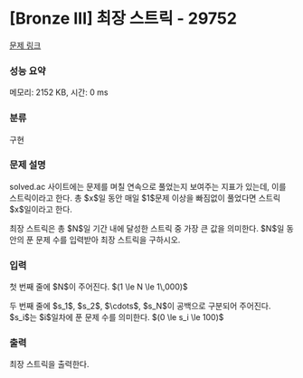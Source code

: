 # [Bronze III] 최장 스트릭 - 29752 

[문제 링크](https://www.acmicpc.net/problem/29752) 

### 성능 요약

메모리: 2152 KB, 시간: 0 ms

### 분류

구현

### 문제 설명

<p>solved.ac 사이트에는 문제를 며칠 연속으로 풀었는지 보여주는 지표가 있는데, 이를 스트릭이라고 한다. 총 $x$일 동안 매일 $1$문제 이상을 빠짐없이 풀었다면 스트릭 $x$일이라고 한다.</p>

<p>최장 스트릭은 총 $N$일 기간 내에 달성한 스트릭 중 가장 큰 값을 의미한다. $N$일 동안의 푼 문제 수를 입력받아 최장 스트릭을 구하시오.</p>

### 입력 

 <p>첫 번째 줄에 $N$이 주어진다. $(1 \le N \le 1\,000)$</p>

<p>두 번째 줄에 $s_1$, $s_2$, $\cdots$, $s_N$이 공백으로 구분되어 주어진다. $s_i$는 $i$일차에 푼 문제 수를 의미한다. $(0 \le s_i \le 100)$</p>

### 출력 

 <p>최장 스트릭을 출력한다.</p>

